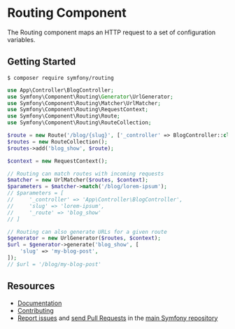 Routing Component
=================

The Routing component maps an HTTP request to a set of configuration variables.

Getting Started
---------------

```
$ composer require symfony/routing
```

```php
use App\Controller\BlogController;
use Symfony\Component\Routing\Generator\UrlGenerator;
use Symfony\Component\Routing\Matcher\UrlMatcher;
use Symfony\Component\Routing\RequestContext;
use Symfony\Component\Routing\Route;
use Symfony\Component\Routing\RouteCollection;

$route = new Route('/blog/{slug}', ['_controller' => BlogController::class]);
$routes = new RouteCollection();
$routes->add('blog_show', $route);

$context = new RequestContext();

// Routing can match routes with incoming requests
$matcher = new UrlMatcher($routes, $context);
$parameters = $matcher->match('/blog/lorem-ipsum');
// $parameters = [
//     '_controller' => 'App\Controller\BlogController',
//     'slug' => 'lorem-ipsum',
//     '_route' => 'blog_show'
// ]

// Routing can also generate URLs for a given route
$generator = new UrlGenerator($routes, $context);
$url = $generator->generate('blog_show', [
    'slug' => 'my-blog-post',
]);
// $url = '/blog/my-blog-post'
```

Resources
---------

 * [Documentation](https://symfony.com/doc/current/routing.html)
 * [Contributing](https://symfony.com/doc/current/contributing/index.html)
 * [Report issues](https://github.com/symfony/symfony/issues) and
   [send Pull Requests](https://github.com/symfony/symfony/pulls)
   in the [main Symfony repository](https://github.com/symfony/symfony)